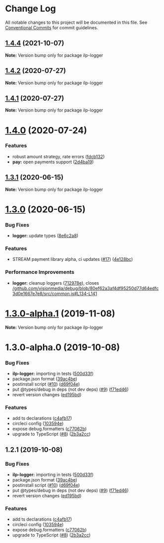 # Change Log

All notable changes to this project will be documented in this file.
See [Conventional Commits](https://conventionalcommits.org) for commit guidelines.

## [1.4.4](https://github.com/interledgerjs/interledgerjs/compare/ilp-logger@1.4.2...ilp-logger@1.4.4) (2021-10-07)

**Note:** Version bump only for package ilp-logger

## [1.4.2](https://github.com/interledgerjs/interledgerjs/compare/ilp-logger@1.4.1...ilp-logger@1.4.2) (2020-07-27)

**Note:** Version bump only for package ilp-logger

## [1.4.1](https://github.com/interledgerjs/interledgerjs/compare/ilp-logger@1.4.0...ilp-logger@1.4.1) (2020-07-27)

**Note:** Version bump only for package ilp-logger

# [1.4.0](https://github.com/interledgerjs/interledgerjs/compare/ilp-logger@1.3.1...ilp-logger@1.4.0) (2020-07-24)

### Features

- robust amount strategy, rate errors ([fdcb132](https://github.com/interledgerjs/interledgerjs/commit/fdcb1324e5e8285da528b60b5c23098324efb9dc))
- **pay:** open payments support ([2d4ba19](https://github.com/interledgerjs/interledgerjs/commit/2d4ba19275b444e46845a9114537b624d939f5ae))

## [1.3.1](https://github.com/interledgerjs/interledgerjs/compare/ilp-logger@1.3.0...ilp-logger@1.3.1) (2020-06-15)

**Note:** Version bump only for package ilp-logger

# [1.3.0](https://github.com/interledgerjs/interledgerjs/compare/ilp-logger@1.3.0-alpha.1...ilp-logger@1.3.0) (2020-06-15)

### Bug Fixes

- **logger:** update types ([8e6c2a8](https://github.com/interledgerjs/interledgerjs/commit/8e6c2a87d506acd4129e04c3db920670e246e7ad))

### Features

- STREAM payment library alpha, ci updates ([#17](https://github.com/interledgerjs/interledgerjs/issues/17)) ([4e128bc](https://github.com/interledgerjs/interledgerjs/commit/4e128bcee372144c1324a73e8b51223a0b133f2e))

### Performance Improvements

- **logger:** cleanup loggers ([712978e](https://github.com/interledgerjs/interledgerjs/commit/712978ebf67d9f407191b581c15d1f2a9572103d)), closes [/github.com/visionmedia/debug/blob/80ef62a3af4df95250d77d64edfc3d0e1667e7e8/src/common.js#L134-L141](https://github.com//github.com/visionmedia/debug/blob/80ef62a3af4df95250d77d64edfc3d0e1667e7e8/src/common.js/issues/L134-L141)

# [1.3.0-alpha.1](https://github.com/interledgerjs/interledgerjs/compare/ilp-logger@1.3.0-alpha.0...ilp-logger@1.3.0-alpha.1) (2019-11-08)

**Note:** Version bump only for package ilp-logger

# 1.3.0-alpha.0 (2019-10-08)

### Bug Fixes

- **ilp-logger:** importing in tests ([500d33f](https://github.com/interledgerjs/interledgerjs/commit/500d33f))
- package.json format ([39ac4be](https://github.com/interledgerjs/interledgerjs/commit/39ac4be))
- postinstall script ([#10](https://github.com/interledgerjs/interledgerjs/issues/10)) ([d69f04e](https://github.com/interledgerjs/interledgerjs/commit/d69f04e))
- put @types/debug in deps (not dev deps) ([#9](https://github.com/interledgerjs/interledgerjs/issues/9)) ([f71ed46](https://github.com/interledgerjs/interledgerjs/commit/f71ed46))
- revert version changes ([ed195bd](https://github.com/interledgerjs/interledgerjs/commit/ed195bd))

### Features

- add ts declarations ([c4afb17](https://github.com/interledgerjs/interledgerjs/commit/c4afb17))
- circleci config ([103594e](https://github.com/interledgerjs/interledgerjs/commit/103594e))
- expose debug.formatters ([c77062b](https://github.com/interledgerjs/interledgerjs/commit/c77062b))
- upgrade to TypeScript ([#8](https://github.com/interledgerjs/interledgerjs/issues/8)) ([2b3a2cc](https://github.com/interledgerjs/interledgerjs/commit/2b3a2cc))

## 1.2.1 (2019-10-08)

### Bug Fixes

- **ilp-logger:** importing in tests ([500d33f](https://github.com/interledgerjs/interledgerjs/commit/500d33f))
- package.json format ([39ac4be](https://github.com/interledgerjs/interledgerjs/commit/39ac4be))
- postinstall script ([#10](https://github.com/interledgerjs/interledgerjs/issues/10)) ([d69f04e](https://github.com/interledgerjs/interledgerjs/commit/d69f04e))
- put @types/debug in deps (not dev deps) ([#9](https://github.com/interledgerjs/interledgerjs/issues/9)) ([f71ed46](https://github.com/interledgerjs/interledgerjs/commit/f71ed46))
- revert version changes ([ed195bd](https://github.com/interledgerjs/interledgerjs/commit/ed195bd))

### Features

- add ts declarations ([c4afb17](https://github.com/interledgerjs/interledgerjs/commit/c4afb17))
- circleci config ([103594e](https://github.com/interledgerjs/interledgerjs/commit/103594e))
- expose debug.formatters ([c77062b](https://github.com/interledgerjs/interledgerjs/commit/c77062b))
- upgrade to TypeScript ([#8](https://github.com/interledgerjs/interledgerjs/issues/8)) ([2b3a2cc](https://github.com/interledgerjs/interledgerjs/commit/2b3a2cc))
